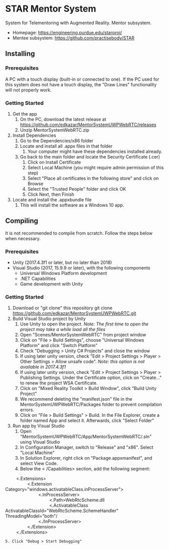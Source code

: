 # STAR Mentor SystemSystem for Telementoring with Augmented Reality. Mentor subsystem.* Homepage: <https://engineering.purdue.edu/starproj/>* Mentee subsystem: <https://github.com/practisebody/STAR>## Installing### PrerequisitesA PC with a touch display (built-in or connected to one). If the PC used for this system does not have a touch display, the "Draw Lines" functionality will not properly work. ### Getting Started1. Get the app	1. On the PC, download the latest release at <https://github.com/edkazar/MentorSystemUWPWebRTC/releases>	2. Unzip MentorSystemWebRTC.zip2. Install Dependencies	1. Go to the Dependencies/x86 folder	2. Locate and install all .appx files in that folder		1. Your computer might have these dependencies installed already.	2. Go back to the main folder and locate the Security Certificate (.cer)		1. Click on Install Certificate		2. Select Local Machine (you might require admin permission of this step)		3. Select "Place all certificates in the following store" and click on Browse		4. Select the "Trusted People" folder and click OK		5. Click Next, then Finish3. Locate and install the .appxbundle file	1. This will install the software as a Windows 10 app.## CompilingIt is not recommended to compile from scratch. Follow the steps below when necessary.### Prerequisites* Unity (2017.4.3f1 or later, but no later than 2018)* Visual Studio (2017, 15.9.9 or later), with the following components	* Universal Windows Platform development	* .NET Capabilities	* Game development with Unity### Getting Started1. Download or "git clone" this repository	git clone https://github.com/edkazar/MentorSystemUWPWebRTC.git2. Build Visual Studio project by Unity	1. Use Unity to open the project. *Note: The first time to open the project may take a while load all the files*	2. Open "Scenes/MentorSystemWebRTC" from project window	3. Click on "File > Build Settings", choose "Universal Windows Platform" and click "Switch Platform"	4. Check "Debugging > Unity C# Projects" and close the window	5. If using later unity version, check "Edit > Project Settings > Player > Other Settings > Allow unsafe code". *Note: this option is not available in 2017.4.3f1*	6. If using later unity version, check "Edit > Project Settings > Player > Publishing Settings. Under the Certificate option, click on "Create..." to renew the project WSA Certificate.	7. Click on "Mixed Reality Toolkit > Build Window", click "Build Unity Project"	8. We recommend deleting the "manifest.json" file in the MentorSystemUWPWebRTC/Packages folder to prevent compilation errors. 	9. Click on "File > Build Settings" > Build. In the File Explorer, create a folder named App and select it. Afterwards, click "Select Folder"3. Run app by Visual Studio	1. Open "MentorSystemUWPWebRTC/App/MentorSystemWebRTC/.sln" using Visual Studio	2. In Configuration Manager, switch to "Release" and "x86". Select "Local Machine"	3. In Solution Explorer, right click on "Package.appxmanifest", and select View Code.	4. Below the < /Capabilities> section, add the following segment: &emsp;&emsp;&ensp;<.Extensions><br>&emsp;&emsp;&ensp;&ensp;&emsp;&emsp;<.Extension Category="windows.activatableClass.inProcessServer"><br>&emsp;&emsp;&ensp;&ensp;&ensp;&emsp;&emsp;&emsp;&emsp;<.InProcessServer><br>&emsp;&emsp;&ensp;&ensp;&ensp;&ensp;&emsp;&emsp;&emsp;&emsp;&emsp;&emsp;<.Path>WebRtcScheme.dll</Path><br>&emsp;&emsp;&ensp;&ensp;&ensp;&ensp;&emsp;&emsp;&emsp;&emsp;&emsp;&emsp;<.ActivatableClass ActivatableClassId="WebRtcScheme.SchemeHandler" ThreadingModel="both"/<br>&emsp;&emsp;&ensp;&ensp;&ensp;&emsp;&emsp;&emsp;&emsp;<./InProcessServer><br>&emsp;&emsp;&ensp;&ensp;&emsp;&emsp;<./Extension><br>&emsp;&emsp;&ensp;<./Extensions>	5. Click "Debug > Start Debugging"